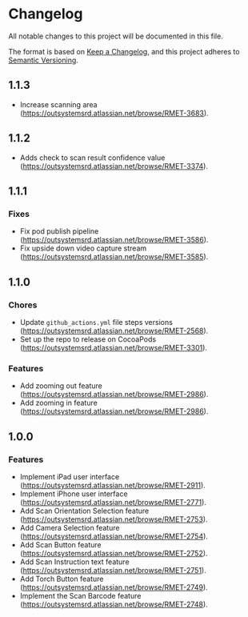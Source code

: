 # Changelog
All notable changes to this project will be documented in this file.

The format is based on [Keep a Changelog](https://keepachangelog.com/en/1.0.0/),
and this project adheres to [Semantic Versioning](https://semver.org/spec/v2.0.0.html).

## 1.1.3
- Increase scanning area (https://outsystemsrd.atlassian.net/browse/RMET-3683).

## 1.1.2
- Adds check to scan result confidence value (https://outsystemsrd.atlassian.net/browse/RMET-3374).

## 1.1.1

### Fixes
- Fix pod publish pipeline (https://outsystemsrd.atlassian.net/browse/RMET-3586).
- Fix upside down video capture stream (https://outsystemsrd.atlassian.net/browse/RMET-3585).

## 1.1.0

### Chores
- Update `github_actions.yml` file steps versions (https://outsystemsrd.atlassian.net/browse/RMET-2568).
- Set up the repo to release on CocoaPods (https://outsystemsrd.atlassian.net/browse/RMET-3301).

### Features
- Add zooming out feature (https://outsystemsrd.atlassian.net/browse/RMET-2986).
- Add zooming in feature (https://outsystemsrd.atlassian.net/browse/RMET-2986).

## 1.0.0

### Features
- Implement iPad user interface (https://outsystemsrd.atlassian.net/browse/RMET-2911).
- Implement iPhone user interface (https://outsystemsrd.atlassian.net/browse/RMET-2771).
- Add Scan Orientation Selection feature (https://outsystemsrd.atlassian.net/browse/RMET-2753).
- Add Camera Selection feature (https://outsystemsrd.atlassian.net/browse/RMET-2754).
- Add Scan Button feature (https://outsystemsrd.atlassian.net/browse/RMET-2752).
- Add Scan Instruction text feature (https://outsystemsrd.atlassian.net/browse/RMET-2751).
- Add Torch Button feature (https://outsystemsrd.atlassian.net/browse/RMET-2749).
- Implement the Scan Barcode feature (https://outsystemsrd.atlassian.net/browse/RMET-2748).

